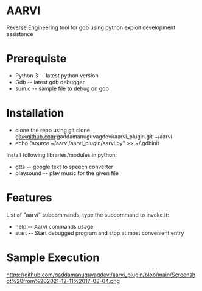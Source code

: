 # AARVI
Reverse Engineering tool for gdb using python exploit development assistance


# Prerequiste

* Python 3  -- latest python version
* Gdb -- latest gdb debugger
* sum.c -- sample file to debug on gdb

# Installation

* clone the repo using git clone git@github.com:gaddamanuguvagdevi/aarvi_plugin.git ~/aarvi
* echo "source ~/aarvi/aarvi_plugin/aarvi.py" >> ~/.gdbinit

Install following libraries/modules in python:
* gtts  -- google text to speech converter
* playsound -- play music for the given file


# Features 
List of "aarvi" subcommands, type the subcommand to invoke it:

* help -- Aarvi commands usage
* start -- Start debugged program and stop at most convenient entry

# Sample Execution

https://github.com/gaddamanuguvagdevi/aarvi_plugin/blob/main/Screenshot%20from%202021-12-11%2017-08-04.png
